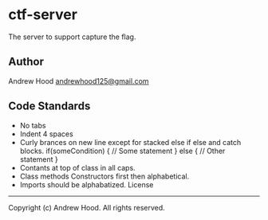 ctf-server
=========

The server to support capture the flag. 

Author
------
Andrew Hood <andrewhood125@gmail.com>


Code Standards
--------------

- No tabs
- Indent 4 spaces
- Curly brances on new line except for stacked else if else and catch blocks. 
     if(someCondition)
     {
        // Some statement
     } else {
        // Other statement
     } 
- Contants at top of class in all caps. 
- Class methods Constructors first then alphabetical. 
- Imports should be alphabatized. 
License
-------
Copyright (c) Andrew Hood. All rights reserved.
